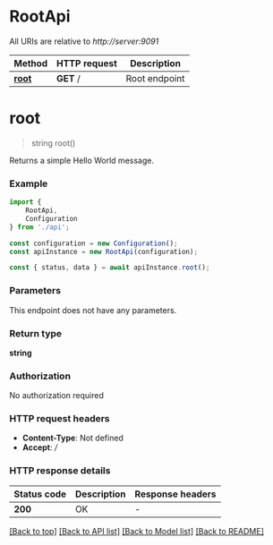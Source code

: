 # RootApi

All URIs are relative to *http://server:9091*

|Method | HTTP request | Description|
|------------- | ------------- | -------------|
|[**root**](#root) | **GET** / | Root endpoint|

# **root**
> string root()

Returns a simple Hello World message.

### Example

```typescript
import {
    RootApi,
    Configuration
} from './api';

const configuration = new Configuration();
const apiInstance = new RootApi(configuration);

const { status, data } = await apiInstance.root();
```

### Parameters
This endpoint does not have any parameters.


### Return type

**string**

### Authorization

No authorization required

### HTTP request headers

 - **Content-Type**: Not defined
 - **Accept**: */*


### HTTP response details
| Status code | Description | Response headers |
|-------------|-------------|------------------|
|**200** | OK |  -  |

[[Back to top]](#) [[Back to API list]](../README.md#documentation-for-api-endpoints) [[Back to Model list]](../README.md#documentation-for-models) [[Back to README]](../README.md)


